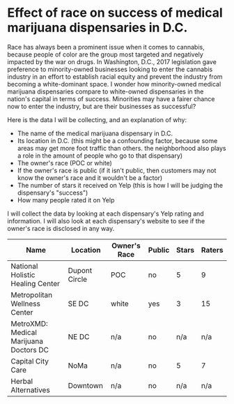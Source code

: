 # Effect of race on success of medical marijuana dispensaries in D.C. 

Race has always been a prominent issue when it comes to cannabis, because people of color are the group most targeted and negatively impacted by the war on drugs. In Washington, D.C., 2017 legislation gave preference to minority-owned businesses looking to enter the cannabis industry in an effort to establish racial equity and prevent the industry from becoming a white-dominant space. I wonder how minority-owned medical marijuana dispensaries compare to white-owned dispensaries in the nation's capital in terms of success. Minorities may have a fairer chance now to enter the industry, but are their businesses as successful? 

Here is the data I will be collecting, and an explanation of why:
* The name of the medical marijuana dispensary in D.C. 
* Its location in D.C. (this might be a confounding factor, because some areas may get more foot traffic than others. the neighborhood also plays a role in the amount of people who go to that dispensary) 
* The owner's race (POC or white) 
* If the owner's race is public (if it isn't public, then customers may not know the owner's race and it wouldn't be a factor) 
* The number of stars it received on Yelp (this is how I will be judging the dispensary's "success") 
* How many people rated it on Yelp 

I will collect the data by looking at each dispensary's Yelp rating and information. I will also look at each dispensary's website to see if the owner's race is disclosed in any way. 

Name | Location | Owner's Race | Public | Stars | Raters | 
---- | ----- | ---- | -------- | ----------- | --------------
National Holistic Healing Center | Dupont Circle | POC | no | 5 | 9 |
Metropolitan Wellness Center | SE DC | white | yes | 3 | 15 |
MetroXMD: Medical Marijuana Doctors DC | NE DC | n/a | no | n/a | n/a |
Capital City Care | NoMa | n/a | no | 5 | 7 |
Herbal Alternatives | Downtown | n/a | no | n/a | n/a |
